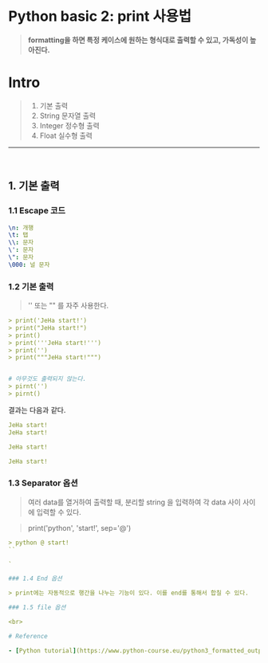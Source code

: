 # Python basic 2: print 사용법

> **formatting을 하면 특정 케이스에 원하는 형식대로 출력할 수 있고, 가독성이 높아진다.**

# Intro

> 1. 기본 출력
> 2. String 문자열 출력
> 3. Integer 정수형 출력
> 4. Float 실수형 출력

---

<br>

## 1. 기본 출력

### 1.1 Escape 코드

```yml
\n: 개행
\t: 탭
\\: 문자
\': 문자
\": 문자
\000: 널 문자
```

### 1.2 기본 출력

> '' 또는 "" 를 자주 사용한다.

```yml
> print('JeHa start!')
> print("JeHa start!")
> print()
> print('''JeHa start!''')
> print('')
> print("""JeHa start!""")


# 아무것도 출력되지 않는다.
> pirnt('')
> pirnt()
```

결과는 다음과 같다.

```yml
JeHa start!
JeHa start!

JeHa start!

JeHa start!
```

### 1.3 Separator 옵션

> 여러 data를 열거하여 출력할 때, 분리할 string 을 입력하여 각 data 사이 사이에 입력할 수 있다.

> print('python', 'start!', sep='@')

```yml
> python @ start!
``

`

### 1.4 End 옵션

> print에는 자동적으로 행간을 나누는 기능이 있다. 이를 end를 통해서 합칠 수 있다.

### 1.5 file 옵션

<br>

# Reference

- [Python tutorial](https://www.python-course.eu/python3_formatted_output.php)
```
